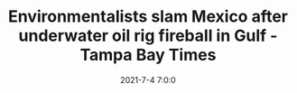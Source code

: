 ---
"title": "Environmentalists slam Mexico after underwater oil rig fireball in Gulf - Tampa Bay Times"
"date": "2021-7-4 7:0:0"
"feed_name": "GOOGLENEWSDRILLING"
"feed_website": "https://news.google.com/search?q=drilling%2Bincident&hl=en-US&gl=US&ceid=US:en"
"feed_rss": "https://news.google.com/rss/search?q=drilling%2Bincident&hl=en-US&gl=US&ceid=US:en"
"link": "https://www.tampabay.com/news/environment/2021/07/04/environmentalists-slam-mexico-after-oil-rig-fireball-in-gulf/"
"file": "_posts/2021-1-1-07a7adb2a1bbff87e75b70d848bb188cd6483301.md"
"accident": "0"
"drilling": "0"
"dead": "0"
"injured": "0"
---